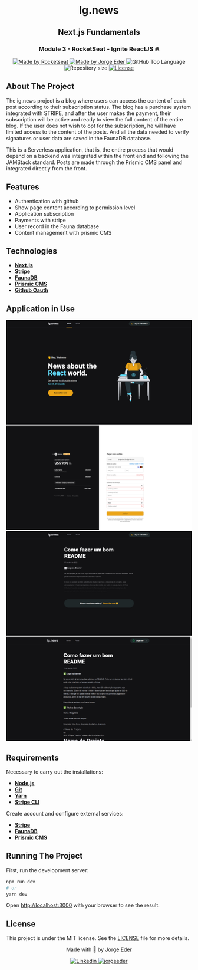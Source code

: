 <div>
  <h1 align="center"> 
  Ig.news
  </h1>
  <h2 align="center"> 
  Next.js Fundamentals
  </h2>
  <h3 align="center"> 
  Module 3 - RocketSeat - Ignite ReactJS 🔥
  </h3>

  <p align="center">
    <a href="https://rocketseat.com.br">
      <img alt="Made by Rocketseat" src="https://img.shields.io/badge/made%20by-Rocketseat-blueviolet?style=plastic">
    </a>
    <a href="https://github.com/jorgeeder"> 
      <img alt="Made by Jorge Eder" src="https://img.shields.io/badge/solved%20by-Jorge%20Eder-blueviolet?style=plastic">
    </a>
    <img alt="GitHub Top Language" src="https://img.shields.io/github/languages/top/jorgeeder/ig-news?color=blue&style=plastic">
    <img alt="Repository size" src="https://img.shields.io/github/repo-size/jorgeeder/ig-news?color=blue&style=plastic"/>
    <a href="https://opensource.org/licenses/MIT">
      <img alt="License" src="https://img.shields.io/badge/license-MIT-brightgreen?style=plastic">
    </a>
  </p>
</div>

## About The Project

The ig.news project is a blog where users can access the content of each post according to their subscription status.
The blog has a purchase system integrated with STRIPE, and after the user makes the payment, their subscription will be active and ready to view the full content of the entire blog. If the user does not wish to opt for the subscription, he will have limited access to the content of the posts. And all the data needed to verify signatures or user data are saved in the FaunaDB database.

This is a Serverless application, that is, the entire process that would depend on a backend was integrated within the front end and following the JAMStack standard.
Posts are made through the Prismic CMS panel and integrated directly from the front.

## Features

- Authentication with github
- Show page content according to permission level
- Application subscription
- Payments with stripe
- User record in the Fauna database
- Content management with prismic CMS


## Technologies

-   **[Next.js](https://nextjs.org/)**
-   **[Stripe](https://stripe.com/docs)**
-   **[FaunaDB](https://fauna.com/)**
-   **[Prismic CMS](https://prismic.io/)**
-   **[Github Oauth](https://docs.github.com/en/developers/apps/building-oauth-apps/authorizing-oauth-apps)**

## Application in Use

 ![home](./public/images/home.png)
 ![subscription](./public/images/subscription.png)
 ![noAuthentication](./public/images/noAuthentication.png)
 ![authenticated](./public/images/authenticated.png)

## Requirements

Necessary to carry out the installations:
-   **[Node.js](https://nodejs.org/)**
-   **[Git](https://git-scm.com/)**
-   **[Yarn](https://classic.yarnpkg.com)**
-   **[Stripe CLI](https://stripe.com/docs/stripe-cli)**

Create account and configure external services:

-   **[Stripe](https://stripe.com/)**
-   **[FaunaDB](https://fauna.com/)**
-   **[Prismic CMS](https://prismic.io/)**

## Running The Project
First, run the development server:
```bash
npm run dev
# or
yarn dev

```
Open [http://localhost:3000](http://localhost:3000) with your browser to see the result.

## License

This project is under the MIT license. See the [LICENSE](/LICENSE) file for more details.


<div align="center">
  <p> Made with 💜 by <a href="https://github.com/jorgeeder">Jorge Eder</a> </p>
  <p>
    <a href="https://www.linkedin.com/in/jorgeeder/">
      <img alt="Linkedin" src="https://img.shields.io/badge/-Jorge%20Eder-blue?style=plastic&logo=linkedin&link=https://www.linkedin.com/in/jorgeeder/">
    </a>
    <a href = "mailto:jorgeeder.dev@gmail.com">
      <img alt="jorgeeder" src="https://img.shields.io/badge/-jorgeeder.dev@gmail.com-ff512f?style=plastic&logo=Gmail&logoColor=white&link=mailto:jorgeeder.dev@gmail.com">
    </a>
  </p>
</div>